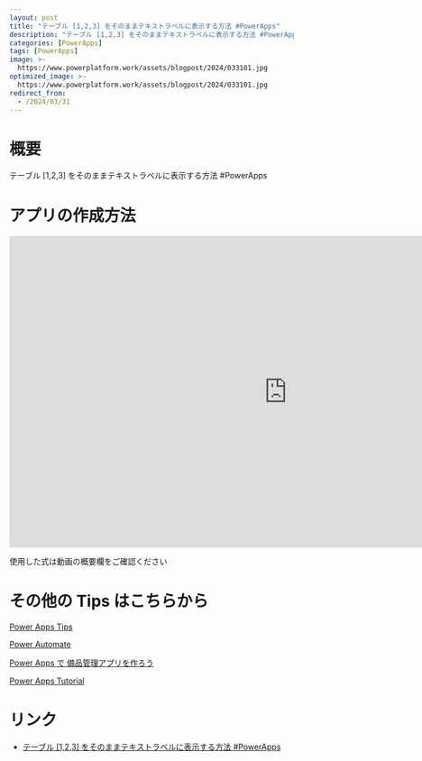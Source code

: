 ```yaml
---
layout: post
title: "テーブル [1,2,3] をそのままテキストラベルに表示する方法 #PowerApps"
description: "テーブル [1,2,3] をそのままテキストラベルに表示する方法 #PowerAppsを動画で分かりやすく解説"
categories: [PowerApps]
tags: [PowerApps]
image: >-
  https://www.powerplatform.work/assets/blogpost/2024/033101.jpg
optimized_image: >-
  https://www.powerplatform.work/assets/blogpost/2024/033101.jpg
redirect_from:
  - /2024/03/31
---
```



#  概要

テーブル [1,2,3] をそのままテキストラベルに表示する方法 #PowerApps


# アプリの作成方法

<iframe width="983" height="553" src="https://www.youtube.com/embed/XUOxxV28OF4" title="YouTube video player" frameborder="0" allow="accelerometer; autoplay; clipboard-write; encrypted-media; gyroscope; picture-in-picture" allowfullscreen></iframe>


使用した式は動画の概要欄をご確認ください


# その他の Tips はこちらから

[Power Apps Tips](https://www.youtube.com/watch?v=VrAQf3JQ7yM&list=PLVhFi1fb3DqakSLVMn22DDcySXh9jtzi- )


[Power Automate](https://www.youtube.com/watch?v=-YnJYT0ASEM&list=PLVhFi1fb3Dqbzic6GieqnLFgD3aTj-eHA)


[Power Apps で 備品管理アプリを作ろう](https://www.youtube.com/playlist?list=PLVhFi1fb3DqZM3HKb8Hea6XEL96990Fyn)


[Power Apps Tutorial](https://www.youtube.com/playlist?list=PLVhFi1fb3DqalxpL974VvAJvV4iWoSbe_)


# リンク


- [テーブル [1,2,3] をそのままテキストラベルに表示する方法 #PowerApps](https://www.youtube.com/watch?v=XUOxxV28OF4)

